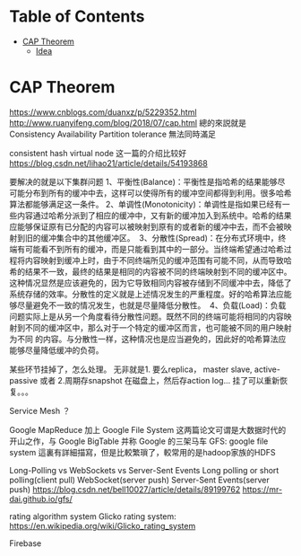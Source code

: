 Table of Contents
=================
  * [CAP Theorem](#cap-theorem)
    * [Idea](#idea)
    
# CAP Theorem  
https://www.cnblogs.com/duanxz/p/5229352.html
http://www.ruanyifeng.com/blog/2018/07/cap.html
總的來説就是
Consistency
Availability
Partition tolerance
無法同時滿足

consistent hash 
virtual node
这一篇的介绍比较好
https://blog.csdn.net/lihao21/article/details/54193868

要解决的就是以下集群问题
1、平衡性(Balance)：平衡性是指哈希的结果能够尽可能分布到所有的缓冲中去，这样可以使得所有的缓冲空间都得到利用。很多哈希算法都能够满足这一条件。
2、单调性(Monotonicity)：单调性是指如果已经有一些内容通过哈希分派到了相应的缓冲中，又有新的缓冲加入到系统中。哈希的结果应能够保证原有已分配的内容可以被映射到原有的或者新的缓冲中去，而不会被映射到旧的缓冲集合中的其他缓冲区。 
3、分散性(Spread)：在分布式环境中，终端有可能看不到所有的缓冲，而是只能看到其中的一部分。当终端希望通过哈希过程将内容映射到缓冲上时，由于不同终端所见的缓冲范围有可能不同，从而导致哈希的结果不一致，最终的结果是相同的内容被不同的终端映射到不同的缓冲区中。这种情况显然是应该避免的，因为它导致相同内容被存储到不同缓冲中去，降低了系统存储的效率。分散性的定义就是上述情况发生的严重程度。好的哈希算法应能够尽量避免不一致的情况发生，也就是尽量降低分散性。 
4、负载(Load)：负载问题实际上是从另一个角度看待分散性问题。既然不同的终端可能将相同的内容映射到不同的缓冲区中，那么对于一个特定的缓冲区而言，也可能被不同的用户映射为不同 的内容。与分散性一样，这种情况也是应当避免的，因此好的哈希算法应能够尽量降低缓冲的负荷。



某些环节挂掉了，怎么处理。 
无非就是1. 要么replica， master slave, active-passive 或者 2.周期存snapshot 在磁盘上，然后存action log... 挂了可以重新恢复。。。


Service Mesh ？

Google MapReduce 加上 Google File System 这两篇论文可谓是大数据时代的开山之作，与 Google BigTable 并称 Google 的三架马车
GFS: google file system
這裏有詳細描寫，但是比較繁瑣了，較常用的是hadoop家族的HDFS

Long-Polling vs WebSockets vs Server-Sent Events
Long polling or short polling(client pull)
WebSocket(server push)
Server-Sent Events(server push)
https://blog.csdn.net/bell10027/article/details/89199762
https://mr-dai.github.io/gfs/

rating algorithm system
Glicko rating system: https://en.wikipedia.org/wiki/Glicko_rating_system

Firebase
